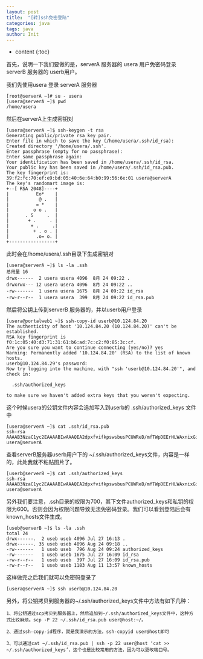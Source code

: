 ```yaml
---
layout: post
title:  "[转]ssh免密登陆"
categories: java
tags: java
author: Init
---
```


* content
{:toc}

首先，说明一下我们要做的是，serverA 服务器的 usera 用户免密码登录 serverB 服务器的 userb用户。





我们先使用usera 登录 serverA 服务器

```
[root@serverA ~]# su - usera  
[usera@serverA ~]$ pwd  
/home/usera  
```

然后在serverA上生成密钥对

```
[usera@serverA ~]$ ssh-keygen -t rsa  
Generating public/private rsa key pair.  
Enter file in which to save the key (/home/usera/.ssh/id_rsa):   
Created directory '/home/usera/.ssh'.  
Enter passphrase (empty for no passphrase):   
Enter same passphrase again:   
Your identification has been saved in /home/usera/.ssh/id_rsa.  
Your public key has been saved in /home/usera/.ssh/id_rsa.pub.  
The key fingerprint is:  
39:f2:fc:70:ef:e9:bd:05:40:6e:64:b0:99:56:6e:01 usera@serverA  
The key's randomart image is:  
+--[ RSA 2048]----+  
|          Eo*    |  
|           @ .   |  
|          = *    |  
|         o o .   |  
|      . S     .  |  
|       + .     . |  
|        + .     .|  
|         + . o . |  
|          .o= o. |  
+-----------------+  

```

此时会在/home/usera/.ssh目录下生成密钥对

```
[usera@serverA ~]$ ls -la .ssh  
总用量 16  
drwx------  2 usera usera 4096  8月 24 09:22 .  
drwxrwx--- 12 usera usera 4096  8月 24 09:22 ..  
-rw-------  1 usera usera 1675  8月 24 09:22 id_rsa  
-rw-r--r--  1 usera usera  399  8月 24 09:22 id_rsa.pub  
```

然后将公钥上传到serverB 服务器的，并以userb用户登录

```
[usera@portalweb1 ~]$ ssh-copy-id userb@10.124.84.20  
The authenticity of host '10.124.84.20 (10.124.84.20)' can't be established.  
RSA key fingerprint is f0:1c:05:40:d3:71:31:61:b6:ad:7c:c2:f0:85:3c:cf.  
Are you sure you want to continue connecting (yes/no)? yes  
Warning: Permanently added '10.124.84.20' (RSA) to the list of known hosts.  
userb@10.124.84.29's password:   
Now try logging into the machine, with "ssh 'userb@10.124.84.20'", and check in:  
  
  .ssh/authorized_keys  
  
to make sure we haven't added extra keys that you weren't expecting.  
```

这个时候usera的公钥文件内容会追加写入到userb的 .ssh/authorized_keys 文件中

```
[usera@serverA ~]$ cat .ssh/id_rsa.pub   
ssh-rsa AAAAB3NzaC1yc2EAAAABIwAAAQEA2dpxfvifkpswsbusPCUWReD/mfTWpDEErHLWAxnixGiXLvHuS9QNavepZoCvpbZWHade88KLPkr5XEv6M5RscHXxmxJ1IE5vBLrrS0NDJf8AjCLQpTDguyerpLybONRFFTqGXAc/ximMbyHeCtI0vnuJlvET0pprj7bqmMXr/2lNlhIfxkZCxgZZQHgqyBQqk/RQweuYAiuMvuiM8Ssk/rdG8hL/n0eXjh9JV8H17od4htNfKv5+zRfbKi5vfsetfFN49Q4xa7SB9o7z6sCvrHjCMW3gbzZGYUPsj0WKQDTW2uN0nH4UgQo7JfyILRVZtwIm7P6YgsI7vma/vRP0aw== usera@serverA  
```

查看serverB服务器userb用户下的 ~/.ssh/authorized_keys文件，内容是一样的，此处我就不粘贴图片了。

```
[userb@serverB ~]$ cat .ssh/authorized_keys   
ssh-rsa AAAAB3NzaC1yc2EAAAABIwAAAQEA2dpxfvifkpswsbusPCUWReD/mfTWpDEErHLWAxnixGiXLvHuS9QNavepZoCvpbZWHade88KLPkr5XEv6M5RscHXxmxJ1IE5vBLrrS0NDJf8AjCLQpTDguyerpLybONRFFTqGXAc/ximMbyHeCtI0vnuJlvET0pprj7bqmMXr/2lNlhIfxkZCxgZZQHgqyBQqk/RQweuYAiuMvuiM8Ssk/rdG8hL/n0eXjh9JV8H17od4htNfKv5+zRfbKi5vfsetfFN49Q4xa7SB9o7z6sCvrHjCMW3gbzZGYUPsj0WKQDTW2uN0nH4UgQo7JfyILRVZtwIm7P6YgsI7vma/vRP0aw== usera@serverA  
```

另外我们要注意，.ssh目录的权限为700，其下文件authorized_keys和私钥的权限为600。否则会因为权限问题导致无法免密码登录。我们可以看到登陆后会有known_hosts文件生成。

```
[useb@serverB ~]$ ls -la .ssh  
total 24  
drwx------.  2 useb useb 4096 Jul 27 16:13 .  
drwx------. 35 useb useb 4096 Aug 24 09:18 ..  
-rw-------   1 useb useb  796 Aug 24 09:24 authorized_keys  
-rw-------   1 useb useb 1675 Jul 27 16:09 id_rsa  
-rw-r--r--   1 useb useb  397 Jul 27 16:09 id_rsa.pub  
-rw-r--r--   1 useb useb 1183 Aug 11 13:57 known_hosts  
```

这样做完之后我们就可以免密码登录了

```
[usera@serverA ~]$ ssh userb@10.124.84.20  
```

另外，将公钥拷贝到服务器的~/.ssh/authorized_keys文件中方法有如下几种：

```
1、将公钥通过scp拷贝到服务器上，然后追加到~/.ssh/authorized_keys文件中，这种方式比较麻烦。scp -P 22 ~/.ssh/id_rsa.pub user@host:~/。

2、通过ssh-copy-id程序，就是我演示的方法，ssh-copyid user@host即可

3、可以通过cat ~/.ssh/id_rsa.pub | ssh -p 22 user@host ‘cat >> ~/.ssh/authorized_keys’，这个也是比较常用的方法，因为可以更改端口号。
```